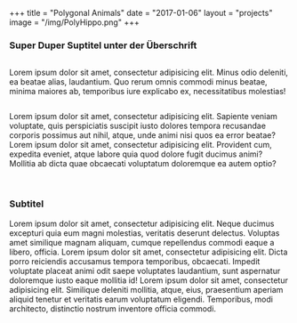 +++
title = "Polygonal Animals"
date = "2017-01-06"
layout = "projects"
image = "/img/PolyHippo.png"
+++

<h3>Super Duper Suptitel unter der Überschrift</h3>

<img id="img-trenner" src="\img\PolyTrenner1.png" alt="">


Lorem ipsum dolor sit amet, consectetur adipisicing elit. Minus odio deleniti, ea beatae alias, laudantium. Quo rerum omnis commodi minus beatae, minima maiores ab, temporibus iure explicabo ex, necessitatibus molestias!

<img id="img-trenner" src="\img\PolyItem1.png" alt="">

Lorem ipsum dolor sit amet, consectetur adipisicing elit. Sapiente veniam voluptate, quis perspiciatis suscipit iusto dolores tempora recusandae corporis possimus aut nihil, atque, unde animi nisi quos ea error beatae?
Lorem ipsum dolor sit amet, consectetur adipisicing elit. Provident cum, expedita eveniet, atque labore quia quod dolore fugit ducimus animi? Mollitia ab dicta quae obcaecati voluptatum doloremque ea autem optio?


<img src="\img\PolyCat.png" alt="">
<img src="\img\PolyDog.png" alt="">
<img src="\img\PolyCow.png" alt="">




<h3>Subtitel</h3>

Lorem ipsum dolor sit amet, consectetur adipisicing elit. Neque ducimus excepturi quia eum magni molestias, veritatis deserunt delectus. Voluptas amet similique magnam aliquam, cumque repellendus commodi eaque a libero, officia. Lorem ipsum dolor sit amet, consectetur adipisicing elit. Dicta porro reiciendis accusamus tempora temporibus, obcaecati. Impedit voluptate placeat animi odit saepe voluptates laudantium, sunt aspernatur doloremque iusto eaque mollitia id! Lorem ipsum dolor sit amet, consectetur adipisicing elit. Similique deleniti mollitia, atque, eius, praesentium aperiam aliquid tenetur et veritatis earum voluptatum eligendi. Temporibus, modi architecto, distinctio nostrum inventore officia commodi.